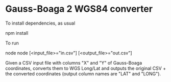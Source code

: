 Gauss-Boaga 2 WGS84 converter
=============================

To install dependencies, as usual 

npm install

To run

node node [<input_file>="in.csv"] [<output_file>="out.csv"]

Given a CSV input file with columns "X" and "Y" of Gauss-Boaga coordinates, converts them to WGS Long/Lat and outputs the original CSV + the converted coordinates (output column names are "LAT" and "LONG").